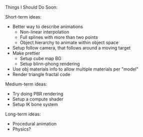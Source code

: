 Things I Should Do Soon:

Short-term ideas:
- Better way to describe animations
  - Non-linear interpolation
  - Full splines with more than two points
  - Object hierarchy to animate within object space
- Setup follow camera, that follows around a moving target
- Make prettier
  - Setup cube map BG
  - Setup blinn-phong rendering
- Use obj materials info to allow multiple materials per "model"
- Render triangle fractal code

Medium-term ideas: 
- Try doing PBR rendering
- Setup a compute shader
- Setup IK bone system

Long-term ideas:
- Procedural animation
- Physics?

